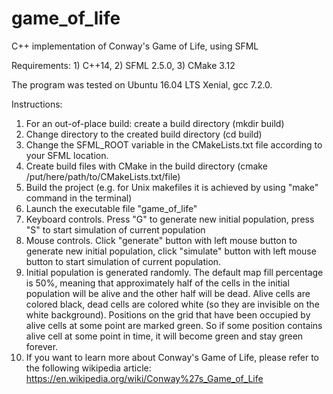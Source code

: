 # game_of_life
C++ implementation of Conway's Game of Life, using SFML

Requirements: 1) C++14, 2) SFML 2.5.0, 3) CMake 3.12
    
The program was tested on Ubuntu 16.04 LTS Xenial, gcc 7.2.0.

Instructions:
1) For an out-of-place build: create a build directory (mkdir build)
2) Change directory to the created build directory (cd build)
3) Change the SFML_ROOT variable in the CMakeLists.txt file according to your SFML location.
4) Create build files with CMake in the build directory (cmake /put/here/path/to/CMakeLists.txt/file)
5) Build the project (e.g. for Unix makefiles it is achieved by using "make" command in the terminal)
6) Launch the executable file "game_of_life"
7) Keyboard controls. Press "G" to generate new initial population, press "S" to start simulation of current population
8) Mouse controls. Click "generate" button with left mouse button to generate new initial population, click "simulate" button with left mouse button to start simulation of current population.
9) Initial population is generated randomly. The default map fill percentage is 50%, meaning that approximately half of the cells in the initial population will be alive and the other half will be dead. Alive cells are colored black, dead cells are colored white (so they are invisible on the white background). Positions on the grid that have been occupied by alive cells at some point are marked green. So if some position contains alive cell at some point in time, it will become green and stay green forever.
10) If you want to learn more about Conway's Game of Life, please refer to the following wikipedia article: https://en.wikipedia.org/wiki/Conway%27s_Game_of_Life

